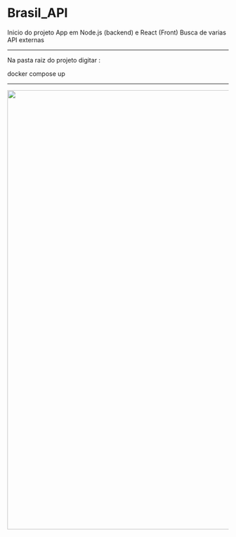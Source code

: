 # Brasil_API

Inicio do projeto App em Node.js (backend) e React (Front)
Busca de varias API externas
<hr>
Na pasta raiz do projeto digitar : <p>
docker compose up
<hr>  
<img width = "1000px" src="https://github.com/erascardsilva/Brasil_API/assets/70297459/2b3b303a-525d-4daf-9dc8-09f4db26f676"
<img width = "1000px" src="https://github.com/erascardsilva/Brasil_API/assets/70297459/aca3cba9-71a9-486c-9eef-ff5a58f20f8e"

